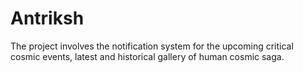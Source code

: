 # Antriksh
The project involves the notification system for the upcoming critical cosmic events, latest and historical gallery of human cosmic saga. 
